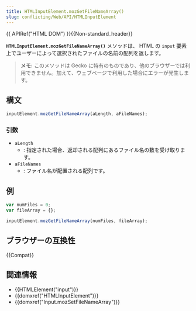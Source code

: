 ```yaml
---
title: HTMLInputElement.mozGetFileNameArray()
slug: conflicting/Web/API/HTMLInputElement
---
```


{{ APIRef("HTML DOM") }}{{Non-standard_header}}

**`HTMLInputElement.mozGetFileNameArray()`** メソッドは、 HTML の `input` 要素上でユーザーによって選択されたファイルの名前の配列を返します。

> **メモ:** このメソッドは Gecko に特有のものであり、他のブラウザーでは利用できません。加えて、ウェブページで利用した場合にエラーが発生します。

## 構文

```js
inputElement.mozGetFileNameArray(aLength, aFileNames);
```

### 引数

- `aLength`
  - : 指定された場合、返却される配列にあるファイル名の数を受け取ります。
- `aFileNames`
  - : ファイル名が配置される配列です。

## 例

```js
var numFiles = 0;
var fileArray = {};

inputElement.mozGetFileNameArray(numFiles, fileArray);
```

## ブラウザーの互換性

{{Compat}}

## 関連情報

- {{HTMLElement("input")}}
- {{domxref("HTMLInputElement")}}
- {{domxref("Input.mozSetFileNameArray")}}
